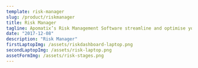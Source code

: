 ```yaml
---
template: risk-manager
slug: /product/riskmanager
title: Risk Manager
tagline: Apomatix’s Risk Management Software streamline and optimise your risk management activities
date: "2017-12-08"
description: "Risk Manager"
firstLaptopImg: /assets/riskdashboard-laptop.png
secondLaptopImg: /assets/risk-laptop.png
assetFormImg: /assets/risk-stages.png
---
```

